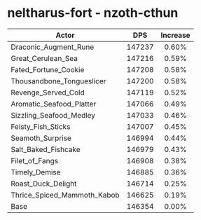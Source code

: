# neltharus-fort - nzoth-cthun
| Actor | DPS | Increase |
|---|:---:|:---:|
|Draconic_Augment_Rune|147237|0.60%|
|Great_Cerulean_Sea|147216|0.59%|
|Fated_Fortune_Cookie|147208|0.58%|
|Thousandbone_Tongueslicer|147200|0.58%|
|Revenge_Served_Cold|147119|0.52%|
|Aromatic_Seafood_Platter|147066|0.49%|
|Sizzling_Seafood_Medley|147033|0.46%|
|Feisty_Fish_Sticks|147007|0.45%|
|Seamoth_Surprise|146994|0.44%|
|Salt_Baked_Fishcake|146979|0.43%|
|Filet_of_Fangs|146908|0.38%|
|Timely_Demise|146885|0.36%|
|Roast_Duck_Delight|146714|0.25%|
|Thrice_Spiced_Mammoth_Kabob|146625|0.19%|
|Base|146354|0.00%|
